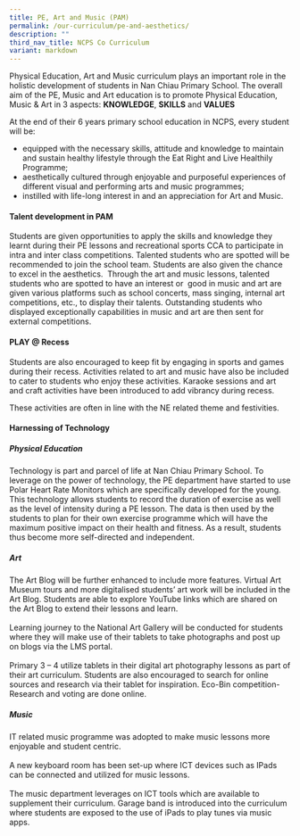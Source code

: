 ```yaml
---
title: PE, Art and Music (PAM)
permalink: /our-curriculum/pe-and-aesthetics/
description: ""
third_nav_title: NCPS Co Curriculum
variant: markdown
---
```

Physical Education, Art and Music curriculum plays an important role in
the holistic development of students in Nan Chiau Primary School.
The overall aim of the PE, Music and Art education is to promote Physical
	Education, Music &amp; Art in 3 aspects: <b>KNOWLEDGE</b>, <b>SKILLS</b> and <b>VALUES</b>
	
At the end of their 6 years primary school education in NCPS, every student
will be:
* equipped with the necessary skills, attitude and knowledge to maintain
and sustain healthy lifestyle through the Eat Right and Live Healthily
Programme;
* aesthetically cultured through enjoyable and purposeful experiences
of different visual and performing arts and music programmes;
* instilled with life-long interest in and an appreciation for Art and
Music.

#### Talent development in PAM
Students are given opportunities to apply the skills and knowledge they
learnt during their PE lessons and recreational sports CCA to participate
in intra and inter class competitions. Talented students who are spotted
will be recommended to join the school team.
Students are also given the chance to excel in the aesthetics. &nbsp;Through
the art and music lessons, talented students who are spotted to have an
interest or &nbsp;good in music and art are given various platforms such
as school concerts, mass singing, internal art competitions, etc., to display
their talents. Outstanding students who displayed exceptionally capabilities
in music and art are then sent for external competitions.

#### PLAY @ Recess
Students are also encouraged to keep fit by engaging in sports and games
during their recess. Activities related to art and music have also be included
to cater to students who enjoy these activities. Karaoke sessions and art
and craft activities have been introduced to add vibrancy during recess.

These activities are often in line with the NE related theme and festivities.

#### Harnessing of Technology
##### Physical Education
Technology is part and parcel of life at Nan Chiau Primary School. To
leverage on the power of technology, the PE department have started to
use Polar Heart Rate Monitors which are specifically developed for the
young. This technology allows students to record the duration of exercise
as well as the level of intensity during a PE lesson. The data is then
used by the students to plan for their own exercise programme which will
have the maximum positive impact on their health and fitness. As
a result, students thus become more self-directed and independent.

##### Art
The Art Blog will be further enhanced to include more features. Virtual
Art Museum tours and more digitalised students’ art work will be included
in the Art Blog. Students are able to explore YouTube links which are shared
on the Art Blog to extend their lessons and learn.<br><br>
Learning journey to the National Art Gallery will be conducted for students
where they will make use of their tablets to take photographs and post
up on blogs via the LMS portal.<br><br>
Primary 3 – 4 utilize tablets in their digital art photography lessons
as part of their art curriculum. Students are also encouraged to search
for online sources and research via their tablet for inspiration.
Eco-Bin competition- Research and voting are done online.

##### Music
IT related music programme was adopted to make&nbsp;music lessons&nbsp;more
enjoyable and student centric.<br><br>
A new keyboard room has been set-up where ICT devices such as IPads can
be connected and utilized for music lessons.<br><br>
The music department leverages on ICT tools which are available to supplement
their curriculum. Garage band is introduced into the curriculum where students
are exposed to the use of iPads to play tunes via music apps.